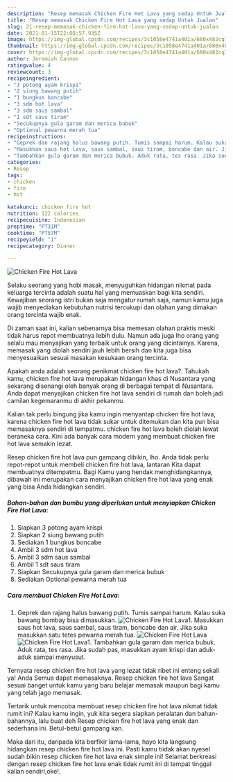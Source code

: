 ```yaml
---
description: "Resep memasak Chicken Fire Hot Lava yang sedap Untuk Jualan"
title: "Resep memasak Chicken Fire Hot Lava yang sedap Untuk Jualan"
slug: 21-resep-memasak-chicken-fire-hot-lava-yang-sedap-untuk-jualan
date: 2021-01-15T22:08:57.935Z
image: https://img-global.cpcdn.com/recipes/3c1058e4741a401a/680x482cq70/chicken-fire-hot-lava-foto-resep-utama.jpg
thumbnail: https://img-global.cpcdn.com/recipes/3c1058e4741a401a/680x482cq70/chicken-fire-hot-lava-foto-resep-utama.jpg
cover: https://img-global.cpcdn.com/recipes/3c1058e4741a401a/680x482cq70/chicken-fire-hot-lava-foto-resep-utama.jpg
author: Jeremiah Cannon
ratingvalue: 4
reviewcount: 3
recipeingredient:
- "3 potong ayam krispi"
- "2 siung bawang putih"
- "1 bungkus boncabe"
- "3 sdm hot lava"
- "3 sdm saus sambal"
- "1 sdt saus tiram"
- "Secukupnya gula garam dan merica bubuk"
- "Optional pewarna merah tua"
recipeinstructions:
- "Geprek dan rajang halus bawang putih. Tumis sampai harum. Kalau suka bawang bombay bisa dimasukkan."
- "Masukkan saus hot lava, saus sambal, saus tiram, boncabe dan air. Jika suka masukkan satu tetes pewarna merah tua."
- "Tambahkan gula garam dan merica bubuk. Aduk rata, tes rasa. Jika sudah pas, masukkan ayam krispi dan aduk-aduk sampai menyusut."
categories:
- Resep
tags:
- chicken
- fire
- hot

katakunci: chicken fire hot 
nutrition: 122 calories
recipecuisine: Indonesian
preptime: "PT31M"
cooktime: "PT57M"
recipeyield: "1"
recipecategory: Dinner

---
```



![Chicken Fire Hot Lava](https://img-global.cpcdn.com/recipes/3c1058e4741a401a/680x482cq70/chicken-fire-hot-lava-foto-resep-utama.jpg)

Selaku seorang yang hobi masak, menyuguhkan hidangan nikmat pada keluarga tercinta adalah suatu hal yang memuaskan bagi kita sendiri. Kewajiban seorang istri bukan saja mengatur rumah saja, namun kamu juga wajib menyediakan kebutuhan nutrisi tercukupi dan olahan yang dimakan orang tercinta wajib enak.

Di zaman  saat ini, kalian sebenarnya bisa memesan olahan praktis meski tidak harus repot membuatnya lebih dulu. Namun ada juga lho orang yang selalu mau menyajikan yang terbaik untuk orang yang dicintainya. Karena, memasak yang diolah sendiri jauh lebih bersih dan kita juga bisa menyesuaikan sesuai masakan kesukaan orang tercinta. 



Apakah anda adalah seorang penikmat chicken fire hot lava?. Tahukah kamu, chicken fire hot lava merupakan hidangan khas di Nusantara yang sekarang disenangi oleh banyak orang di berbagai tempat di Nusantara. Anda dapat menyajikan chicken fire hot lava sendiri di rumah dan boleh jadi camilan kegemaranmu di akhir pekanmu.

Kalian tak perlu bingung jika kamu ingin menyantap chicken fire hot lava, karena chicken fire hot lava tidak sukar untuk ditemukan dan kita pun bisa memasaknya sendiri di tempatmu. chicken fire hot lava boleh diolah lewat beraneka cara. Kini ada banyak cara modern yang membuat chicken fire hot lava semakin lezat.

Resep chicken fire hot lava pun gampang dibikin, lho. Anda tidak perlu repot-repot untuk membeli chicken fire hot lava, lantaran Kita dapat membuatnya ditempatmu. Bagi Kamu yang hendak menghidangkannya, dibawah ini merupakan cara menyajikan chicken fire hot lava yang enak yang bisa Anda hidangkan sendiri.

<!--inarticleads1-->

##### Bahan-bahan dan bumbu yang diperlukan untuk menyiapkan Chicken Fire Hot Lava:

1. Siapkan 3 potong ayam krispi
1. Siapkan 2 siung bawang putih
1. Sediakan 1 bungkus boncabe
1. Ambil 3 sdm hot lava
1. Ambil 3 sdm saus sambal
1. Ambil 1 sdt saus tiram
1. Siapkan Secukupnya gula garam dan merica bubuk
1. Sediakan Optional pewarna merah tua




<!--inarticleads2-->

##### Cara membuat Chicken Fire Hot Lava:

1. Geprek dan rajang halus bawang putih. Tumis sampai harum. Kalau suka bawang bombay bisa dimasukkan.
<img src="https://img-global.cpcdn.com/steps/501fa856f3427633/160x128cq70/chicken-fire-hot-lava-langkah-memasak-1-foto.jpg" alt="Chicken Fire Hot Lava">1. Masukkan saus hot lava, saus sambal, saus tiram, boncabe dan air. Jika suka masukkan satu tetes pewarna merah tua.
<img src="https://img-global.cpcdn.com/steps/b577bd6975b040bf/160x128cq70/chicken-fire-hot-lava-langkah-memasak-2-foto.jpg" alt="Chicken Fire Hot Lava"><img src="https://img-global.cpcdn.com/steps/3916144ce303d745/160x128cq70/chicken-fire-hot-lava-langkah-memasak-2-foto.jpg" alt="Chicken Fire Hot Lava">1. Tambahkan gula garam dan merica bubuk. Aduk rata, tes rasa. Jika sudah pas, masukkan ayam krispi dan aduk-aduk sampai menyusut.




Ternyata resep chicken fire hot lava yang lezat tidak ribet ini enteng sekali ya! Anda Semua dapat memasaknya. Resep chicken fire hot lava Sangat sesuai banget untuk kamu yang baru belajar memasak maupun bagi kamu yang telah jago memasak.

Tertarik untuk mencoba membuat resep chicken fire hot lava nikmat tidak rumit ini? Kalau kamu ingin, yuk kita segera siapkan peralatan dan bahan-bahannya, lalu buat deh Resep chicken fire hot lava yang enak dan sederhana ini. Betul-betul gampang kan. 

Maka dari itu, daripada kita berfikir lama-lama, hayo kita langsung hidangkan resep chicken fire hot lava ini. Pasti kamu tiidak akan nyesel sudah bikin resep chicken fire hot lava enak simple ini! Selamat berkreasi dengan resep chicken fire hot lava enak tidak rumit ini di tempat tinggal kalian sendiri,oke!.

